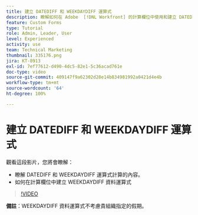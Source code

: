 ```yaml
---
title: 建立 DATEDIFF 和 WEEKDAYDIFF 運算式
description: 瞭解如何在 Adobe  [!DNL Workfront] 的計算欄位中使用和建立 DATEDIFF 運算式。
feature: Custom Forms
type: Tutorial
role: Admin, Leader, User
level: Experienced
activity: use
team: Technical Marketing
thumbnail: 335176.png
jira: KT-8913
exl-id: 7ef77612-d490-4dc5-82e1-5c36acad761e
doc-type: video
source-git-commit: 409147f9a62302d28e14b834981992a0421d4e4b
workflow-type: tm+mt
source-wordcount: '64'
ht-degree: 100%

---
```


# 建立 DATEDIFF 和 WEEKDAYDIFF 運算式

觀看這段影片，您將會瞭解：

* 瞭解 DATEDIFF 和 WEEKDAYDIFF 運算式計算的內容。
* 如何在計算欄位中建立 WEEKDAYDIFF 資料運算式

>[!VIDEO](https://video.tv.adobe.com/v/335176/?quality=12&learn=on)

**備註**：WEEKDAYDIFF 資料運算式不考慮貴組織指定的假期。
